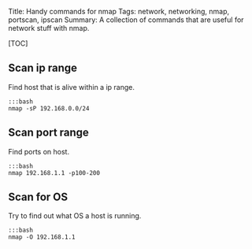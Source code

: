 Title: Handy commands for nmap
Tags: network, networking, nmap, portscan, ipscan
Summary: A collection of commands that are useful for network stuff with nmap.

[TOC]

## Scan ip range
Find host that is alive within a ip range.

    :::bash
    nmap -sP 192.168.0.0/24

## Scan port range
Find ports on host.

    :::bash
    nmap 192.168.1.1 -p100-200

## Scan for OS
Try to find out what OS a host is running.

    :::bash
    nmap -O 192.168.1.1
